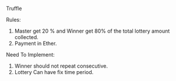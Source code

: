 Truffle


Rules:

1. Master get 20 % and Winner get 80% of the total lottery amount collected.
2. Payment in Ether.

Need To Implement:

1. Winner should not repeat consecutive.
2. Lottery Can have fix time period.

